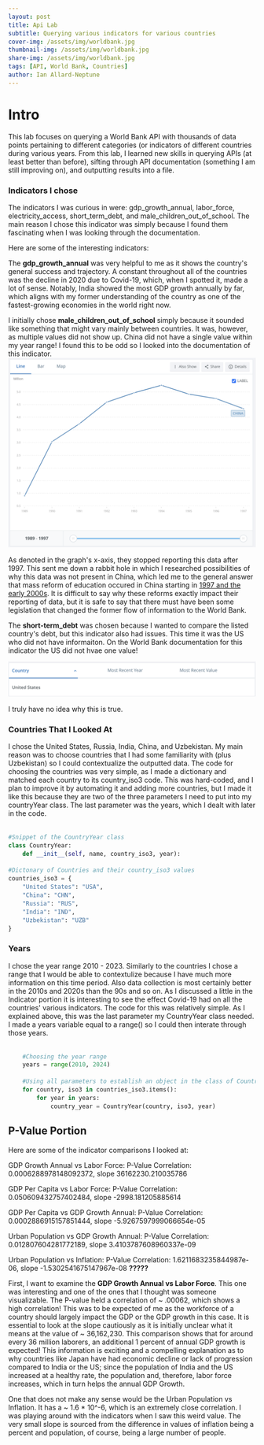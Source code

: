 ```yaml
---
layout: post
title: Api Lab
subtitle: Querying various indicators for various countries
cover-img: /assets/img/worldbank.jpg
thumbnail-img: /assets/img/worldbank.jpg
share-img: /assets/img/worldbank.jpg
tags: [API, World Bank, Countries]
author: Ian Allard-Neptune
---
```



# Intro

This lab focuses on querying a World Bank API with thousands of data points pertaining to different categories (or indicators of different countries during various years. From this lab, I learned new skills in querying APIs (at least better than before), sifting through API documentation (something I am still improving on), and outputting results into a file.


### Indicators I chose

The indicators I was curious in were: gdp_growth_annual, labor_force, electricity_access, short_term_debt, and male_children_out_of_school. The main reason I chose this indicator was simply because I found them fascinating when I was looking through the documentation. 

Here are some of the interesting indicators: 

The **gdp_growth_annual** was very helpful to me as it shows the country's general success and trajectory. A constant throughout all of the countries was the decline in 2020 due to Covid-19, which, when I spotted it, made a lot of sense. Notably, India showed the most GDP growth annually by far, which aligns with my former understanding of the country as one of the fastest-growing economies in the world right now.

I initially chose **male_children_out_of_school** simply because it sounded like something that might vary mainly between countries. It was, however, as multiple values did not show up. China did not have a single value within my year range! I found this to be odd so I looked into the documentation of this indicator.
![male_children_out_of_school](/assets/img/APILABChina.png)

As denoted in the graph's x-axis, they stopped reporting this data after 1997. This sent me down a rabbit hole in which I researched possibilities of why this data was not present in China, which led me to the general answer that mass reform of education occured in China starting in [1997 and the early 2000s](https://www.edu.cn/english/education/Researchedu/200603/t20060323_21831.shtm). It is difficult to say why these reforms exactly impact their reporting of data, but it is safe to say that there must have been some legislation that changed the former flow of information to the World Bank.

The **short-term_debt** was chosen because I wanted to compare the listed country's debt, but this indicator also had issues. This time it was the US who did not have informaiton. On the World Bank documentation for this indicator the US did not hvae one value!

![United States Short Term Debt](/assets/img/APILABAmerica.png)

I truly have no idea why this is true.


### Countries That I Looked At

I chose the United States, Russia, India, China, and Uzbekistan. My main reason was to choose countries that I had some familiarity with (plus Uzbekistan) so I could contextualize the outputted data. The code for choosing the countries was very simple, as I made a dictionary and matched each country to its country_iso3 code. This was hard-coded, and I plan to improve it by automating it and adding more countries, but I made it like this because they are two of the three parameters I need to put into my countryYear class. The last parameter was the years, which I dealt with later in the code.

```python

#Snippet of the CountryYear class 
class CountryYear:
    def __init__(self, name, country_iso3, year):

#Dictonary of Countries and their country_iso3 values
countries_iso3 = {
    "United States": "USA",
    "China": "CHN",
    "Russia": "RUS",
    "India": "IND",
    "Uzbekistan": "UZB"
}

```

### Years

I chose the year range 2010 - 2023. Similarly to the countries I chose a range that I would be able to contextulize because I have much more information on this time period. Also data collection is most certainly better in the 2010s and 2020s than the 90s and so on. As I discussed a little in the Indicator portion it is interesting to see the effect Covid-19 had on all the countries' various indicators. The code for this was relatively simple. As I explained above, this was the last parameter my CountryYear class needed. I made a years variable equal to a range() so I could then interate through those years.


```python

    #Choosing the year range
    years = range(2010, 2024)

    #Using all parameters to establish an object in the class of CountryYear
    for country, iso3 in countries_iso3.items():
        for year in years:
            country_year = CountryYear(country, iso3, year)

```

## P-Value Portion

Here are some of the indicator comparisons I looked at:

GDP Growth Annual vs Labor Force: P-Value Correlation: 0.0006288978148092372, slope 36162230.210035786

GDP Per Capita vs Labor Force: P-Value Correlation: 0.050609432757402484, slope -2998.181205885614

GDP Per Capita vs GDP Growth Annual: P-Value Correlation: 0.0002886915157851444, slope -5.9267597999066654e-05

Urban Population vs GDP Growth Annual: P-Value Correlation: 0.012807604281772189, slope 3.4103787608960337e-09

Urban Population vs Inflation: P-Value Correlation: 1.6211683235844987e-06, slope -1.5302541675147967e-08 **?????**

First, I want to examine the **GDP Growth Annual vs Labor Force**. This one was interesting and one of the ones that I thought was someone visualizable. The P-value held a correlation of ~ .00062, which shows a high correlation! This was to be expected of me as the workforce of a country should largely impact the GDP or the GDP growth in this case. It is essential to look at the slope cautiously as it is initially unclear what it means at the value of ~ 36,162,230. This comparison shows that for around every 36 million laborers, an additional 1 percent of annual GDP growth is expected! This information is exciting and a compelling explanation as to why countries like Japan have had economic decline or lack of progression compared to India or the US; since the population of India and the US increased at a healthy rate, the population and, therefore, labor force increases, which in turn helps the annual GDP Growth.

One that does not make any sense would be the Urban Population vs Inflation. It has a ~ 1.6 * 10^-6, which is an extremely close correlation. I was playing around with the indicators when I saw this weird value. The very small slope is sourced from the difference in values of inflation being a percent and population, of course, being a large number of people. 











